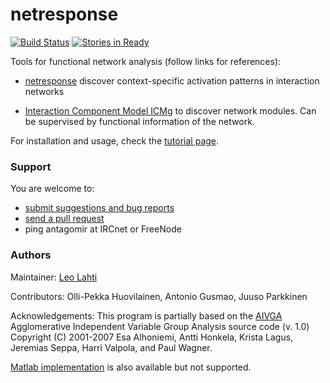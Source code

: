 netresponse 
===========

[![Build Status](https://api.travis-ci.org/antagomir/netresponse.png)](https://travis-ci.org/antagomir/netresponse)
[![Stories in Ready](https://badge.waffle.io/antagomir/netresponse.png?label=Ready)](http://waffle.io/antagomir/netresponse)
<!--[![DOI](https://zenodo.org/badge/4203/rOpenGov/sorvi.png)](https://github.com/rOpenGov/sorvi)-->

Tools for functional network analysis (follow links for references):

 * [netresponse](http://bioinformatics.oxfordjournals.org/content/26/21/2713)
   discover context-specific activation patterns in interaction
   networks

 * [Interaction Component Model
   ICMg](http://www.biomedcentral.com/1752-0509/4/4) to discover
   network modules. Can be supervised by functional information of the
   network.

For installation and usage, check the [tutorial page](vignettes/NetResponse.md).


### Support

You are welcome to:
  
  * [submit suggestions and bug reports](https://github.com/antagomir/netresponse/issues)
  * [send a pull request](https://github.com/antagomir/netresponse/)
  * ping antagomir at IRCnet or FreeNode


### Authors

Maintainer: [Leo Lahti](http://antagomir.github.io/info/contact)

Contributors: Olli-Pekka Huovilainen, Antonio Gusmao, Juuso Parkkinen  

Acknowledgements: This program is partially based on the
[AIVGA](http://www.cis.hut.fi/projects/ivga/) Agglomerative
Independent Variable Group Analysis source code (v. 1.0) Copyright (C)
2001-2007 Esa Alhoniemi, Antti Honkela, Krista Lagus, Jeremias Seppa,
Harri Valpola, and Paul Wagner.

[Matlab
implementation](http://www.cis.hut.fi/projects/mi/software/NetResponse)
is also available but not supported.

